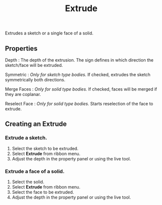 ﻿---
uid: 240a3c08-f9a0-4e31-88e0-7b034c1d9f9d
title: Extrude
icon: Extrude.svg
---
Extrudes a sketch or a single face of a solid.

## Properties
Depth
:   The depth of the extrusion. The sign defines in which direction the sketch/face will be extruded.

Symmetric
:   _Only for sketch type bodies._
    If checked, extrudes the sketch symmetrically both directions.

Merge Faces
:   _Only for solid type bodies._
    If checked, faces will be merged if they are coplanar.

Reselect Face
:   _Only for solid type bodies._
    Starts reselection of the face to extrude.

## Creating an Extrude

### Extrude a sketch.
1. Select the sketch to be extruded.
2. Select __Extrude__ from ribbon menu.
3. Adjust the depth in the property panel or using the live tool.

### Extrude a face of a solid.
1. Select the solid.
2. Select __Extrude__ from ribbon menu.
3. Select the face to be extruded.
4. Adjust the depth in the property panel or using the live tool.
